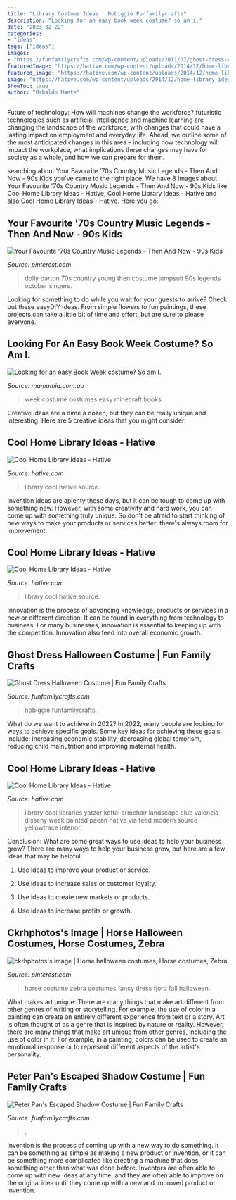 ```yaml
---
title: "Library Costume Ideas : Nobiggie Funfamilycrafts"
description: "Looking for an easy book week costume? so am i."
date: "2023-02-22"
categories:
- "ideas"
tags: ["ideas"]
images:
- "https://funfamilycrafts.com/wp-content/uploads/2011/07/ghost-dress-costume-01.png"
featuredImage: "https://hative.com/wp-content/uploads/2014/12/home-library-ideas/8-cool-home-library-ideas.jpg"
featured_image: "https://hative.com/wp-content/uploads/2014/12/home-library-ideas/5-cool-home-library-ideas.jpg"
image: "https://hative.com/wp-content/uploads/2014/12/home-library-ideas/5-cool-home-library-ideas.jpg"
ShowToc: true
author: "Osbaldo Mante"
---
```



Future of technology: How will machines change the workforce?
futuristic technologies such as artificial intelligence and machine learning are changing the landscape of the workforce, with changes that could have a lasting impact on employment and everyday life. Ahead, we outline some of the most anticipated changes in this area – including how technology will impact the workplace, what implications these changes may have for society as a whole, and how we can prepare for them.

	

		
searching about Your Favourite &#039;70s Country Music Legends - Then And Now - 90s Kids you've came to the right place. We have 8 Images about Your Favourite &#039;70s Country Music Legends - Then And Now - 90s Kids like Cool Home Library Ideas - Hative, Cool Home Library Ideas - Hative and also Cool Home Library Ideas - Hative. Here you go:
		
    
## Your Favourite &#039;70s Country Music Legends - Then And Now - 90s Kids

<img loading=lazy src="https://i.pinimg.com/736x/93/39/51/93395114ff29a38a65763a5348c2f016.jpg" onerror="this.onerror=null;this.src='https://tse3.mm.bing.net/th?id=OIP.rWatsKfgsLX0ToY5KImzawHaJ5&amp;pid=15.1';" alt="Your Favourite &#039;70s Country Music Legends - Then And Now - 90s Kids">

_Source: pinterest.com_

>dolly parton 70s country young then costume jumpsuit 90s legends october singers. 

	

Looking for something to do while you wait for your guests to arrive? Check out these easyDIY ideas. From simple flowers to fun paintings, these projects can take a little bit of time and effort, but are sure to please everyone.

    
## Looking For An Easy Book Week Costume? So Am I.

<img loading=lazy src="http://cdn.mamamia.com.au/wp/wp-content/uploads/2015/08/24134321/miecraft-book.jpg" onerror="this.onerror=null;this.src='https://tse2.mm.bing.net/th?id=OIP.-pr2cpxXqq_F9L_RxmXk2QHaHD&amp;pid=15.1';" alt="Looking for an easy Book Week costume? So am I.">

_Source: mamamia.com.au_

>week costume costumes easy minecraft books. 

	

Creative ideas are a dime a dozen, but they can be really unique and interesting. Here are 5 creative ideas that you might consider: 

    
## Cool Home Library Ideas - Hative

<img loading=lazy src="https://hative.com/wp-content/uploads/2014/12/home-library-ideas/8-cool-home-library-ideas.jpg" onerror="this.onerror=null;this.src='https://tse2.mm.bing.net/th?id=OIP.tLgMc8a0nQNaDXq72mUrdQHaJ8&amp;pid=15.1';" alt="Cool Home Library Ideas - Hative">

_Source: hative.com_

>library cool hative source. 

	

Invention ideas are aplenty these days, but it can be tough to come up with something new. However, with some creativity and hard work, you can come up with something truly unique. So don't be afraid to start thinking of new ways to make your products or services better; there's always room for improvement.

    
## Cool Home Library Ideas - Hative

<img loading=lazy src="https://hative.com/wp-content/uploads/2014/12/home-library-ideas/5-cool-home-library-ideas.jpg" onerror="this.onerror=null;this.src='https://tse4.mm.bing.net/th?id=OIP.8PVUkpiAPHsT6xue2z_7PgHaLG&amp;pid=15.1';" alt="Cool Home Library Ideas - Hative">

_Source: hative.com_

>library cool hative source. 

	

Innovation is the process of advancing knowledge, products or services in a new or different direction. It can be found in everything from technology to business. For many businesses, innovation is essential to keeping up with the competition. Innovation also feed into overall economic growth.

    
## Ghost Dress Halloween Costume | Fun Family Crafts

<img loading=lazy src="https://funfamilycrafts.com/wp-content/uploads/2011/07/ghost-dress-costume-01.png" onerror="this.onerror=null;this.src='https://tse1.mm.bing.net/th?id=OIP.zjO_ySfg4RVAV6OJYWBiAAHaLH&amp;pid=15.1';" alt="Ghost Dress Halloween Costume | Fun Family Crafts">

_Source: funfamilycrafts.com_

>nobiggie funfamilycrafts. 

	

What do we want to achieve in 2022?
In 2022, many people are looking for ways to achieve specific goals. Some key ideas for achieving these goals include: increasing economic stability, decreasing global terrorism, reducing child malnutrition and improving maternal health.

    
## Cool Home Library Ideas - Hative

<img loading=lazy src="https://hative.com/wp-content/uploads/2014/12/home-library-ideas/16-cool-home-library-ideas.jpg" onerror="this.onerror=null;this.src='https://tse4.mm.bing.net/th?id=OIP.n4QwcvHc3VaEXmYw6QBFIAHaLG&amp;pid=15.1';" alt="Cool Home Library Ideas - Hative">

_Source: hative.com_

>library cool libraries yatzer kettal armchair landscape club valencia disseny week painted paean hative via feed modern source yellowtrace interior. 

	

Conclusion: What are some great ways to use ideas to help your business grow?
There are many ways to help your business grow, but here are a few ideas that may be helpful:
1. Use ideas to improve your product or service.

2. Use ideas to increase sales or customer loyalty.

3. Use ideas to create new markets or products.

4. Use ideas to increase profits or growth.

    
## Ckrhphotos&#039;s Image | Horse Halloween Costumes, Horse Costumes, Zebra

<img loading=lazy src="https://i.pinimg.com/originals/d7/35/1e/d7351e91e62bb2532ea7f17e09e95532.jpg" onerror="this.onerror=null;this.src='https://tse1.mm.bing.net/th?id=OIP.V4c4xrITxEiKsIB_Ci6M-QHaGB&amp;pid=15.1';" alt="ckrhphotos&#039;s image | Horse halloween costumes, Horse costumes, Zebra">

_Source: pinterest.com_

>horse costume zebra costumes fancy dress fjord fall halloween. 

	

What makes art unique: There are many things that make art different from other genres of writing or storytelling. For example, the use of color in a painting can create an entirely different experience from text or a story.
Art is often thought of as a genre that is inspired by nature or reality. However, there are many things that make art unique from other genres, including the use of color in it. For example, in a painting, colors can be used to create an emotional response or to represent different aspects of the artist's personality.

    
## Peter Pan&#039;s Escaped Shadow Costume | Fun Family Crafts

<img loading=lazy src="https://funfamilycrafts.com/wp-content/uploads/2013/10/Peter-Pan-Shadow-Costume-9-of-11.jpg" onerror="this.onerror=null;this.src='https://tse4.mm.bing.net/th?id=OIP.boevrqIclq5oIqiGT4LBYwHaNB&amp;pid=15.1';" alt="Peter Pan&#039;s Escaped Shadow Costume | Fun Family Crafts">

_Source: funfamilycrafts.com_

>. 

	

Invention is the process of coming up with a new way to do something. It can be something as simple as making a new product or invention, or it can be something more complicated like creating a machine that does something other than what was done before. Inventors are often able to come up with new ideas at any time, and they are often able to improve on the original idea until they come up with a new and improved product or invention.

